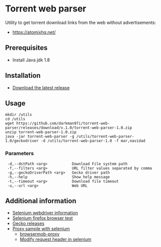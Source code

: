 # Torrent web parser
Utility to get torrent download links from the web without advertisements:
* https://atomixhq.net/

## Prerequisites
* Install Java jdk 1.8

## Installation
* [Download the latest release](https://github.com/darkman97i/torrent-web-parser/releases/)

## Usage
```
mkdir /utils
cd /utils
wget https://github.com/darkman97i/torrent-web-parser/releases/download/v.1.0/torrent-web-parser-1.0.zip
unzip torrent-web-parser-1.0.zip
java -jar torrent-web-parser -g /utils/torrent-web-parser-1.0/geckodriver -d /utils/torrent-web-parser-1.0 -f mar,navidad
```

### Parameters
```
 -d,--dstPath <arg>           Download File system path
 -f,--filters <arg>           URL filter values separated by comma
 -g,--geckoDriverPath <arg>   Gecko driver path
 -h,--help                    Show help message
 -t,--timeout <arg>           Download file timeout
 -u,--url <arg>               Web URL
```

## Additional information
* [Selenium webdriver information](https://www.javatpoint.com/selenium-webdriver)
* [Selenium firefox browser test](https://www.javatpoint.com/selenium-webdriver-running-test-on-firefox-browser-gecko-driver)
* [Gecko releases](https://github.com/mozilla/geckodriver/releases)
* [Proxy sample with selenium](https://www.swtestacademy.com/browsermob-proxy-selenium-java/)
  * [browsermob-proxy](https://github.com/lightbody/browsermob-proxy)
  * [Modify request header in selenium](https://sqa.stackexchange.com/questions/37227/how-to-modify-http-request-header-in-selenium-webdriver-with-java)
